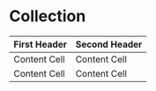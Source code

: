 # Collection


| First Header  | Second Header |
| ------------- | ------------- |
| Content Cell  | Content Cell  |
| Content Cell  | Content Cell  |

